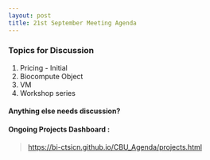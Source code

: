 ```yaml
---
layout: post
title: 21st September Meeting Agenda
---
```

### Topics for Discussion
1. Pricing - Initial
2. Biocompute Object
3. VM
4. Workshop series 

#### Anything else needs discussion?

#### Ongoing Projects Dashboard :

> https://bi-ctsicn.github.io/CBU_Agenda/projects.html

